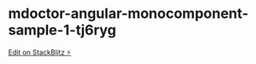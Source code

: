 # mdoctor-angular-monocomponent-sample-1-tj6ryg

[Edit on StackBlitz ⚡️](https://stackblitz.com/edit/mdoctor-angular-monocomponent-sample-1-tj6ryg)
